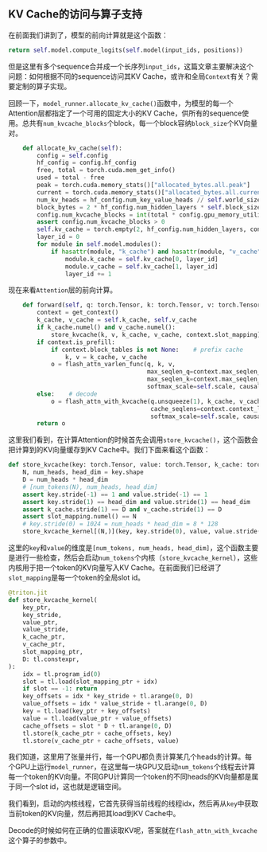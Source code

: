 ## KV Cache的访问与算子支持

在前面我们讲到了，模型的前向计算就是这个函数：

```python
return self.model.compute_logits(self.model(input_ids, positions))
```

但是这里有多个sequence合并成一个长序列`input_ids`，这篇文章主要解决这个问题：如何根据不同的sequence访问其KV Cache，或许和全局`Context`有关？需要定制的算子实现。

回顾一下，`model_runner.allocate_kv_cache()`函数中，为模型的每一个Attention层都指定了一个可用的固定大小的KV Cache，供所有的sequence使用。总共有`num_kvcache_blocks`个block，每一个block容纳`block_size`个KV向量对。

```Python
    def allocate_kv_cache(self):
        config = self.config
        hf_config = config.hf_config
        free, total = torch.cuda.mem_get_info()
        used = total - free
        peak = torch.cuda.memory_stats()["allocated_bytes.all.peak"]
        current = torch.cuda.memory_stats()["allocated_bytes.all.current"]
        num_kv_heads = hf_config.num_key_value_heads // self.world_size
        block_bytes = 2 * hf_config.num_hidden_layers * self.block_size * num_kv_heads * hf_config.head_dim * hf_config.torch_dtype.itemsize
        config.num_kvcache_blocks = int(total * config.gpu_memory_utilization - used - peak + current) // block_bytes
        assert config.num_kvcache_blocks > 0
        self.kv_cache = torch.empty(2, hf_config.num_hidden_layers, config.num_kvcache_blocks, self.block_size, num_kv_heads, hf_config.head_dim)
        layer_id = 0
        for module in self.model.modules():
            if hasattr(module, "k_cache") and hasattr(module, "v_cache"):
                module.k_cache = self.kv_cache[0, layer_id]
                module.v_cache = self.kv_cache[1, layer_id]
                layer_id += 1
```

现在来看`Attention`层的前向计算。

```Python
    def forward(self, q: torch.Tensor, k: torch.Tensor, v: torch.Tensor):
        context = get_context()
        k_cache, v_cache = self.k_cache, self.v_cache
        if k_cache.numel() and v_cache.numel():
            store_kvcache(k, v, k_cache, v_cache, context.slot_mapping)
        if context.is_prefill:
            if context.block_tables is not None:    # prefix cache
                k, v = k_cache, v_cache
            o = flash_attn_varlen_func(q, k, v,
                                       max_seqlen_q=context.max_seqlen_q, cu_seqlens_q=context.cu_seqlens_q,
                                       max_seqlen_k=context.max_seqlen_k, cu_seqlens_k=context.cu_seqlens_k,
                                       softmax_scale=self.scale, causal=True, block_table=context.block_tables)
        else:    # decode
            o = flash_attn_with_kvcache(q.unsqueeze(1), k_cache, v_cache,
                                        cache_seqlens=context.context_lens, block_table=context.block_tables, 
                                        softmax_scale=self.scale, causal=True)
        return o
```

这里我们看到，在计算Attention的时候首先会调用`store_kvcache()`，这个函数会把计算到的KV向量缓存到KV Cache中。我们下面来看这个函数：

```Python
def store_kvcache(key: torch.Tensor, value: torch.Tensor, k_cache: torch.Tensor, v_cache: torch.Tensor, slot_mapping: torch.Tensor):
    N, num_heads, head_dim = key.shape
    D = num_heads * head_dim
    # [num_tokens(N), num_heads, head_dim]
    assert key.stride(-1) == 1 and value.stride(-1) == 1
    assert key.stride(1) == head_dim and value.stride(1) == head_dim
    assert k_cache.stride(1) == D and v_cache.stride(1) == D
    assert slot_mapping.numel() == N
    # key.stride(0) = 1024 = num_heads * head_dim = 8 * 128
    store_kvcache_kernel[(N,)](key, key.stride(0), value, value.stride(0), k_cache, v_cache, slot_mapping, D)

```

这里的`key`和`value`的维度是`[num_tokens, num_heads, head_dim]`，这个函数主要是进行一些检查，然后会启动`num_tokens`个内核（`store_kvcache_kernel`），这些内核用于把一个token的KV向量写入KV Cache。在前面我们已经讲了`slot_mapping`是每一个token的全局slot id。

```Python
@triton.jit
def store_kvcache_kernel(
    key_ptr,
    key_stride,
    value_ptr,
    value_stride,
    k_cache_ptr,
    v_cache_ptr,
    slot_mapping_ptr,
    D: tl.constexpr,
):
    idx = tl.program_id(0)
    slot = tl.load(slot_mapping_ptr + idx)
    if slot == -1: return
    key_offsets = idx * key_stride + tl.arange(0, D)
    value_offsets = idx * value_stride + tl.arange(0, D)
    key = tl.load(key_ptr + key_offsets)
    value = tl.load(value_ptr + value_offsets)
    cache_offsets = slot * D + tl.arange(0, D)
    tl.store(k_cache_ptr + cache_offsets, key)
    tl.store(v_cache_ptr + cache_offsets, value)
```

我们知道，这里用了张量并行，每一个GPU都负责计算某几个heads的计算。每个GPU上运行`model_runner`，在这里每一块GPU又启动`num_tokens`个线程去计算每一个token的KV向量。不同GPU计算同一个token的不同heads的KV向量都是属于同一个slot id，这也就是逻辑空间。

我们看到，启动的内核线程，它首先获得当前线程的线程idx，然后再从`key`中获取当前token的KV向量，然后再把其load到KV Cache中。

Decode的时候如何在正确的位置读取KV呢，答案就在`flash_attn_with_kvcache`这个算子的参数中。

